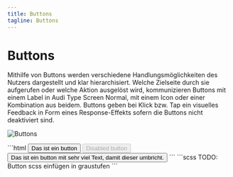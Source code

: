 ```yaml
---
title: Buttons
tagline: Buttons
---
```

# Buttons
Mithilfe von Buttons werden verschiedene Handlungsmöglichkeiten des Nutzers dargestellt und klar hierarchisiert. Welche Zielseite durch sie aufgerufen oder welche Aktion ausgelöst wird, kommunizieren Buttons mit einem Label in Audi Type Screen Normal, mit einem Icon oder einer Kombination aus beidem. Buttons geben bei Klick bzw. Tap ein visuelles Feedback in Form eines Response-Effekts sofern die Buttons nicht deaktiviert sind.  

![Buttons](/img/components-graphics/comp_buttons.png)

<code-group>
<code-block title="HTML">
```html
<button class="Base-button" title="Das ist ein button" type="button">Das ist ein button</button>
<button class="Base-button" title="Das ist ein button" type="button" disabled>Disabled button</button>
<button class="Base-button" title="Das ist ein button" type="button">Das ist ein button mit sehr viel Text, damit  dieser umbricht.</button>
```
</code-block>

<code-block title="SCSS" active>
```scss
TODO: Button scss einfügen in graustufen
```
</code-block>
</code-group>
